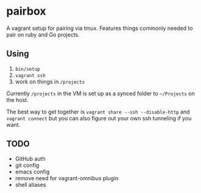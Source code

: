 # pairbox

A vagrant setup for pairing via tmux. Features things commonly needed to pair on ruby and Go projects.

## Using

1. `bin/setup`
2. `vagrant ssh`
3. work on things in `/projects`

Currently `/projects` in the VM is set up as a synced folder to `~/Projects` on the host.

The best way to get together is `vagrant share --ssh --disable-http` and `vagrant connect` but you can also figure out your own ssh tunneling if you want.

## TODO

* GitHub auth
* git config
* emacs config
* remove need for vagrant-omnibus plugin
* shell aliases
